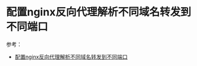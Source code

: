 # 配置nginx反向代理解析不同域名转发到不同端口

参考：

* [配置nginx反向代理解析不同域名转发到不同端口](https://blog.csdn.net/soul_sky/article/details/107023048)
